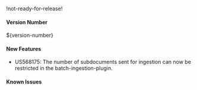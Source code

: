 !not-ready-for-release!

#### Version Number
${version-number}

#### New Features
- US568175: The number of subdocuments sent for ingestion can now be restricted in the batch-ingestion-plugin.

#### Known Issues
